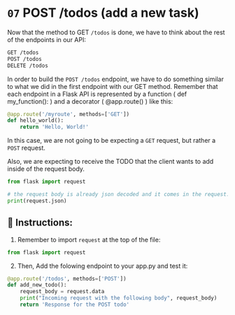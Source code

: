 # `07` POST /todos (add a new task)

Now that the method to GET `/todos` is done, we have to think about the rest of the endpoints in our API:

```txt
GET /todos
POST /todos
DELETE /todos
```

In order to build the `POST /todos` endpoint, we have to do something similar to what we did in the first endpoint with our GET method. Remember that each endpoint in a Flask API is represented by a function ( def my_function(): ) and a decorator ( @app.route() ) like this:

```python
@app.route('/myroute', methods=['GET'])
def hello_world():
    return 'Hello, World!'
```

In this case, we are not going to be expecting a `GET` request, but rather a `POST` request.

Also, we are expecting to receive the TODO that the client wants to add inside of the request body.

```python
from flask import request

# the request body is already json decoded and it comes in the request.json variable
print(request.json)
```

## 📝 Instructions:

1. Remember to import `request` at the top of the file:

```python
from flask import request
```

2. Then, Add the folowing endpoint to your app.py and test it:

```python
@app.route('/todos', methods=['POST'])
def add_new_todo():
    request_body = request.data
    print("Incoming request with the following body", request_body)
    return 'Response for the POST todo'
```
